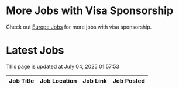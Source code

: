 # More Jobs with Visa Sponsorship

Check out [Europe Jobs](https://github.com/sureshparimi/europejobs#latest-jobs) for more jobs with visa sponsorship.

# Latest Jobs

This page is updated at July 04, 2025 01:57:53

| Job Title | Job Location | Job Link | Job Posted |
| --- | --- | --- | --- |
